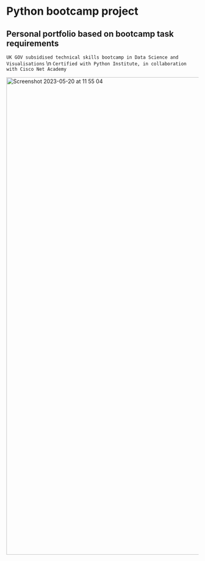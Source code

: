 # Python bootcamp project

## Personal portfolio based on bootcamp task requirements 

`UK GOV subsidised technical skills bootcamp in Data Science and Visualisations` \n
``Certified with Python Institute, in collaboration with Cisco Net Academy``

<img width="1250" alt="Screenshot 2023-05-20 at 11 55 04" src="https://github.com/vasilrg/Python-bootcamp-project/assets/131396778/4c815ce3-281b-46d7-8643-107ef5261f41">
